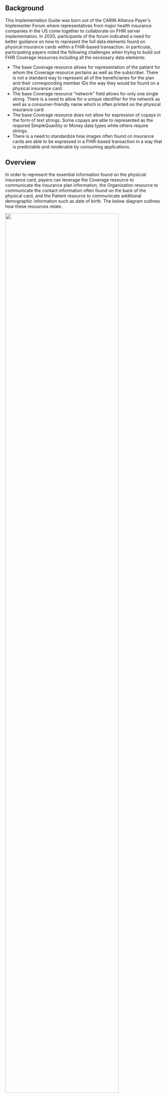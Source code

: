 ## Background
<p>This Implementation Guide was born out of the CARIN Alliance Payer's Implementer Forum where representatives from major health insurance companies in the US come together to collaborate on FHIR server implementation. In 2020, participants of the forum indicated a need for better guidance on how to represent the full data elements found on physical insurance cards within a FHIR-based transaction. In particular, participating payers noted the following challenges when trying to build out FHIR Coverage resources including all the necessary data elements:</p>

* The base Coverage resource allows for representation of the patient for whom the Coverage resource pertains as well as the subscriber. There is not a standard way to represent all of the beneficiaries for the plan and their corresponding member IDs the way they would be found on a physical insurance card.
* The base Coverage resource "network" field allows for only one single string. There is a need to allow for a unique identifier for the network as well as a consumer-friendly name which is often printed on the physical insurance card.
* The base Coverage resource does not allow for expression of copays in the form of text strings. Some copays are able to represented as the required SimpleQuantity or Money data types while others require strings.
* There is a need to standardize how images often found on insurance cards are able to be expressed in a FHIR-based transaction in a way that is predictable and renderable by consuming applications.

## Overview
<p>In order to represent the essential information found on the physicial insurance card, payers can leverage the Coverage resource to communicate the insurance plan information, the Organization resource to communicate the contact information often found on the back of the physical card, and the Patient resource to communicate additional demographic information such as date of birth. The below diagram outlines how these resources relate.</p>

<p><img style="width: 85%; float: none; align: middle;" src="ResourceDiagram.png"/></p>

## Additional Information

<p>For additional information please visit these pages</p>
* Use Case
* Physical Insurance Card Data Elements
